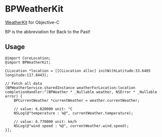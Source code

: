 # BPWeatherKit

[WeatherKit](https://developer.apple.com/documentation/weatherkit) for Objective-C

BP is the abbreviation for Back to the Past!

## Usage

```objc
@import CoreLocation;
@import BPWeatherKit;

CLLocation *location = [[CLLocation alloc] initWithLatitude:33.6405 longitude:117.8443];

// Fetch all data
[BPWeatherService.sharedInstance weatherForLocation:location completionHandler:^(BPWeather * _Nullable weather, NSError * _Nullable error) {
    BPCurrentWeather *currentWeather = weather.currentWeather;
    
    // value: 6.820000 unit: °C
    NSLog(@"temperature : %@", currentWeather.temperature);
    
    // value: 6.770000 unit: km/h
    NSLog(@"wind speed : %@", currentWeather.wind.speed);
}];
```
